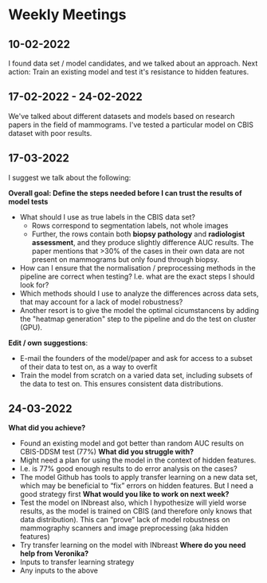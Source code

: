 # Weekly Meetings

## 10-02-2022

I found data set / model candidates, and we talked about an approach. Next action: Train an existing model and test it's resistance to hidden features.

## 17-02-2022 - 24-02-2022

We've talked about different datasets and models based on research papers in the field of mammograms. I've tested a particular model on CBIS dataset with poor results.

## 17-03-2022

I suggest we talk about the following:

**Overall goal: Define the steps needed before I can trust the results of model tests**
- What should I use as true labels in the CBIS data set?
  - Rows correspond to segmentation labels, not whole images
  - Further, the rows contain both **biopsy pathology** and **radiologist assessment**, and they produce slightly difference AUC results. The paper mentions that >30% of the cases in their own data are not present on mammograms but only found through biopsy.
- How can I ensure that the normalisation / preprocessing methods in the pipeline are correct when testing? I.e. what are the exact steps I should look for?
- Which methods should I use to analyze the differences across data sets, that may account for a lack of model robustness?
- Another resort is to give the model the optimal cicumstancens by adding the "heatmap generation" step to the pipeline and do the test on cluster (GPU).

**Edit / own suggestions**:
- E-mail the founders of the model/paper and ask for access to a subset of their data to test on, as a way to overfit
- Train the model from scratch on a varied data set, including subsets of the data to test on. This ensures consistent data distributions.

## 24-03-2022
**What did you achieve?**
  - Found an existing model and got better than random AUC results on CBIS-DDSM test (77%)
**What did you struggle with?**
  - Might need a plan for using the model in the context of hidden features.
  - I.e. is 77% good enough results to do error analysis on the cases?
  - The model Github has tools to apply transfer learning on a new data set, which may be beneficial to “fix” errors on hidden features. But I need a good strategy first
**What would you like to work on next week?**
  - Test the model on INbreast also, which I hypothesize will yield worse results, as the model is trained on CBIS (and therefore only knows that data distribution). This can “prove” lack of model robustness on mammography scanners and image preprocessing (aka hidden features)
  - Try transfer learning on the model with INbreast
**Where do you need help from Veronika?**
  - Inputs to transfer learning strategy
  - Any inputs to the above

